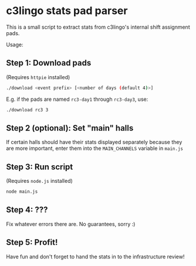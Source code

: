 c3lingo stats pad parser
========================

This is a small script to extract stats from c3lingo's internal shift
assignment pads.

Usage:

## Step 1: Download pads

(Requires `httpie` installed)
```bash
./download <event prefix> [<number of days (default 4)>]
```

E.g. if the pads are named `rc3-day1` through `rc3-day3`, use:
```bash
./download rc3 3
```

## Step 2 (optional): Set "main" halls

If certain halls should have their stats displayed separately because they are
more important, enter them into the `MAIN_CHANNELS` variable in `main.js`

## Step 3: Run script

(Requires `node.js` installed)
```bash
node main.js
```

## Step 4: ???

Fix whatever errors there are. No guarantees, sorry :)

## Step 5: Profit!

Have fun and don't forget to hand the stats in to the infrastructure review!
